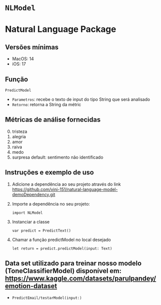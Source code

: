 # ``NLModel``

# Natural Language Package 

## Versões mínimas
- MacOS: 14 
- iOS: 17

## Função

`PredictModel`
- `Parametros`: recebe o texto de input do tipo String que será analisado
- `Retorno`: retorna a String da métric

## Métricas de análise fornecidas

0. tristeza
1. alegria
2. amor
3. raiva
4. medo
5. surpresa 
default: sentimento não identificado

## Instruções e exemplo de uso 
1. Adicione a dependência ao seu projeto através do link 
	https://github.com/vini-151/natural-language-model-demoDependency.git
	
2. Importe a dependência no seu projeto: 
	
	```
	import NLModel
	```

3. Instanciar a classe

	```
	var predict = PredictText()
	```

4. Chamar a função predictModel no local desejado

	```
	let return = predict.predictModel(input: Text)
	```

## Data set utilizado para treinar nosso modelo (ToneClassifierModel) disponível em: https://www.kaggle.com/datasets/parulpandey/emotion-dataset


- ``PredictEmail/testarModel(input:)``
